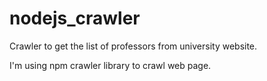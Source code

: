 # nodejs_crawler

Crawler to get the list of professors from university website.

I'm using npm crawler library to crawl web page.
